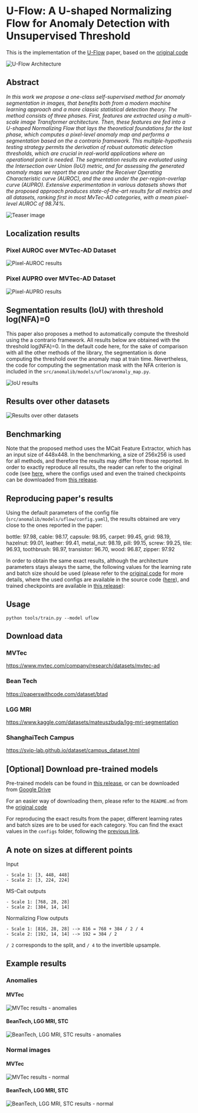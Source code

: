# U-Flow: A U-shaped Normalizing Flow for Anomaly Detection with Unsupervised Threshold

[//]: # "This is the implementation of the [U-Flow](https://arxiv.org/abs/2211.12353) paper, based on the [original code](https://www.github.com/mtailanian/uflow)"

This is the implementation of the [U-Flow](https://www.researchsquare.com/article/rs-3367286/latest) paper, based on the [original code](https://www.github.com/mtailanian/uflow)

![U-Flow Architecture](../../../../../docs/source/images/uflow/diagram.png "U-Flow Architecture")

## Abstract

_In this work we propose a one-class self-supervised method for anomaly segmentation in images, that benefits both from a modern machine learning approach and a more classic statistical detection theory.
The method consists of three phases. First, features are extracted using a multi-scale image Transformer architecture. Then, these features are fed into a U-shaped Normalizing Flow that lays the theoretical foundations for the last phase, which computes a pixel-level anomaly map and performs a segmentation based on the a contrario framework.
This multiple-hypothesis testing strategy permits the derivation of robust automatic detection thresholds, which are crucial in real-world applications where an operational point is needed.
The segmentation results are evaluated using the Intersection over Union (IoU) metric, and for assessing the generated anomaly maps we report the area under the Receiver Operating Characteristic curve (AUROC), and the area under the per-region-overlap curve (AUPRO).
Extensive experimentation in various datasets shows that the proposed approach produces state-of-the-art results for all metrics and all datasets, ranking first in most MvTec-AD categories, with a mean pixel-level AUROC of 98.74%._

![Teaser image](../../../../../docs/source/images/uflow/teaser.jpg)

## Localization results

### Pixel AUROC over MVTec-AD Dataset

![Pixel-AUROC results](../../../../../docs/source/images/uflow/pixel-auroc.png "Pixel-AUROC results")

### Pixel AUPRO over MVTec-AD Dataset

![Pixel-AUPRO results](../../../../../docs/source/images/uflow/pixel-aupro.png "Pixel-AUPRO results")

## Segmentation results (IoU) with threshold log(NFA)=0

This paper also proposes a method to automatically compute the threshold using the a contrario framework. All results below are obtained with the threshold log(NFA)=0.
In the default code here, for the sake of comparison with all the other methods of the library, the segmentation is done computing the threshold over the anomaly map at train time.
Nevertheless, the code for computing the segmentation mask with the NFA criterion is included in the `src/anomalib/models/uflow/anomaly_map.py`.

![IoU results](../../../../../docs/source/images/uflow/iou.png "IoU results")

## Results over other datasets

![Results over other datasets](../../../../../docs/source/images/uflow/more-results.png "Results over other datasets")

## Benchmarking

Note that the proposed method uses the MCait Feature Extractor, which has an input size of 448x448. In the benchmarking, a size of 256x256 is used for all methods, and therefore the results may differ from those reported. In order to exactly reproduce all results, the reader can refer to the original code (see [here](https://www.github.com/mtailanian/uflow), where the configs used and even the trained checkpoints can be downloaded from [this release](https://github.com/mtailanian/uflow/releases/tag/trained-mvtec-models).

## Reproducing paper's results

Using the default parameters of the config file (`src/anomalib/models/uflow/config.yaml`), the results obtained are very close to the ones reported in the paper:

bottle: 97.98, cable: 98.17, capsule: 98.95, carpet: 99.45, grid: 98.19, hazelnut: 99.01, leather: 99.41, metal_nut: 98.19, pill: 99.15, screw: 99.25, tile: 96.93, toothbrush: 98.97, transistor: 96.70, wood: 96.87, zipper: 97.92

In order to obtain the same exact results, although the architecture parameters stays always the same, the following values for the learning rate and batch size should be used (please refer to the [original code](https://www.github.com/mtailanian/uflow) for more details, where the used configs are available in the source code ([here](https://github.com/mtailanian/uflow/tree/main/configs)), and trained checkpoints are available in [this release](https://github.com/mtailanian/uflow/releases/tag/trained-mvtec-models)):

## Usage

`python tools/train.py --model uflow`

## Download data

### MVTec

https://www.mvtec.com/company/research/datasets/mvtec-ad

### Bean Tech

https://paperswithcode.com/dataset/btad

### LGG MRI

https://www.kaggle.com/datasets/mateuszbuda/lgg-mri-segmentation

### ShanghaiTech Campus

https://svip-lab.github.io/dataset/campus_dataset.html

## [Optional] Download pre-trained models

Pre-trained models can be found in [this release](https://github.com/mtailanian/uflow/tree/main/configs), or can be downloaded from [Google Drive](https://drive.google.com/drive/folders/1W1rE0mu4Lv3uWHA5GZigmvVNlBVHqTv_?usp=sharing)

For an easier way of downloading them, please refer to the `README.md` from the [original code](https://www.github.com/mtailanian/uflow)

For reproducing the exact results from the paper, different learning rates and batch sizes are to be used for each category. You can find the exact values in the `configs` folder, following the [previous link](https://drive.google.com/drive/folders/1W1rE0mu4Lv3uWHA5GZigmvVNlBVHqTv_?usp=sharing).

## A note on sizes at different points

Input

```text
- Scale 1: [3, 448, 448]
- Scale 2: [3, 224, 224]
```

MS-Cait outputs

```text
- Scale 1: [768, 28, 28]
- Scale 2: [384, 14, 14]
```

Normalizing Flow outputs

```text
- Scale 1: [816, 28, 28] --> 816 = 768 + 384 / 2 / 4
- Scale 2: [192, 14, 14] --> 192 = 384 / 2
```

`/ 2` corresponds to the split, and `/ 4` to the invertible upsample.

## Example results

### Anomalies

#### MVTec

![MVTec results - anomalies](../../../../../docs/source/images/uflow/results-mvtec-anomalies.jpg "MVTec results - anomalies")

#### BeanTech, LGG MRI, STC

![BeanTech, LGG MRI, STC results - anomalies](../../../../../docs/source/images/uflow/results-others-anomalies.jpg "BeanTech, LGG MRI, STC results - anomalies")

### Normal images

#### MVTec

![MVTec results - normal](../../../../../docs/source/images/uflow/results-mvtec-good.jpg "MVTec results - normal")

#### BeanTech, LGG MRI, STC

![BeanTech, LGG MRI, STC results - normal](../../../../../docs/source/images/uflow/results-others-good.jpg "BeanTech, LGG MRI, STC results - normal")
